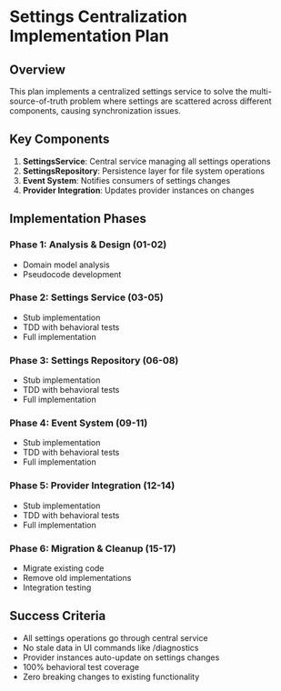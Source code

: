# Settings Centralization Implementation Plan

## Overview

This plan implements a centralized settings service to solve the multi-source-of-truth problem where settings are scattered across different components, causing synchronization issues.

## Key Components

1. **SettingsService**: Central service managing all settings operations
2. **SettingsRepository**: Persistence layer for file system operations  
3. **Event System**: Notifies consumers of settings changes
4. **Provider Integration**: Updates provider instances on changes

## Implementation Phases

### Phase 1: Analysis & Design (01-02)
- Domain model analysis
- Pseudocode development

### Phase 2: Settings Service (03-05)
- Stub implementation
- TDD with behavioral tests
- Full implementation

### Phase 3: Settings Repository (06-08)
- Stub implementation
- TDD with behavioral tests
- Full implementation

### Phase 4: Event System (09-11)
- Stub implementation
- TDD with behavioral tests
- Full implementation

### Phase 5: Provider Integration (12-14)
- Stub implementation
- TDD with behavioral tests
- Full implementation

### Phase 6: Migration & Cleanup (15-17)
- Migrate existing code
- Remove old implementations
- Integration testing

## Success Criteria

- All settings operations go through central service
- No stale data in UI commands like /diagnostics
- Provider instances auto-update on settings changes
- 100% behavioral test coverage
- Zero breaking changes to existing functionality